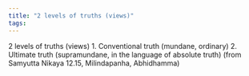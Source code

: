 ```yaml
---
title: "2 levels of truths (views)"
tags: 
---
```

2 levels of truths (views) 1. Conventional truth (mundane, ordinary) 2. Ultimate truth (supramundane, in the language of absolute truth) (from Samyutta Nikaya 12.15, Milindapanha, Abhidhamma)
